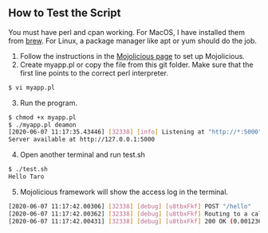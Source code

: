 ## How to Test the Script
You must have perl and cpan working. For MacOS, I have installed them from [brew](https://brew.sh/). For Linux, a package manager like apt or yum should do the job.

1. Follow the instructions in the [Mojolicious page](https://mojolicious.org/) to set up Mojolicious.
2. Create myapp.pl or copy the file from this git folder. Make sure that the first line points to the correct perl interpreter.
```sh
$ vi myapp.pl
```
3. Run the program.
```sh
$ chmod +x myapp.pl
$ ./myapp.pl deamon
[2020-06-07 11:17:35.43446] [32338] [info] Listening at "http://*:5000"
Server available at http://127.0.0.1:5000
```
4. Open another terminal and run test.sh
```sh
$ ./test.sh
Hello Taro
```
5. Mojolicious framework will show the access log in the terminal.
```sh
[2020-06-07 11:17:42.00306] [32338] [debug] [u8tbxFkf] POST "/hello"
[2020-06-07 11:17:42.00362] [32338] [debug] [u8tbxFkf] Routing to a callback
[2020-06-07 11:17:42.00431] [32338] [debug] [u8tbxFkf] 200 OK (0.001236s, 809.061/s)
```
